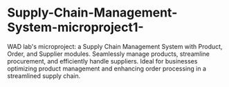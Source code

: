 # Supply-Chain-Management-System-microproject1-
WAD lab's microproject: a Supply Chain Management System with Product, Order, and Supplier modules. Seamlessly manage products, streamline procurement, and efficiently handle suppliers. Ideal for businesses optimizing product management and enhancing order processing in a streamlined supply chain.
